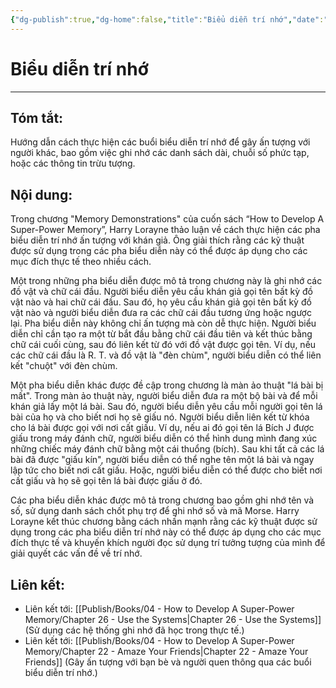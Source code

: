 ```yaml
---
{"dg-publish":true,"dg-home":false,"title":"Biểu diễn trí nhớ","date":"2024-08-31","tags":["#sach","#memory","#How_to_Develop_A_Super_Power_Memory"],"Chương":"Chương25","dg-path":"Books/04 - How to Develop A Super-Power Memory/Chapter 25 - Memory Demonstrations.md","permalink":"/books/04-how-to-develop-a-super-power-memory/chapter-25-memory-demonstrations/","dgPassFrontmatter":true,"updated":"2025-02-23T08:12:59.111+07:00"}
---
```


# Biểu diễn trí nhớ
---
## Tóm tắt:
Hướng dẫn cách thực hiện các buổi biểu diễn trí nhớ để gây ấn tượng với người khác, bao gồm việc ghi nhớ các danh sách dài, chuỗi số phức tạp, hoặc các thông tin trừu tượng.

## Nội dung:
Trong chương "Memory Demonstrations" của cuốn sách “How to Develop A Super-Power Memory”, Harry Lorayne thảo luận về cách thực hiện các pha biểu diễn trí nhớ ấn tượng với khán giả. Ông giải thích rằng các kỹ thuật được sử dụng trong các pha biểu diễn này có thể được áp dụng cho các mục đích thực tế theo nhiều cách.

Một trong những pha biểu diễn được mô tả trong chương này là ghi nhớ các đồ vật và chữ cái đầu. Người biểu diễn yêu cầu khán giả gọi tên bất kỳ đồ vật nào và hai chữ cái đầu. Sau đó, họ yêu cầu khán giả gọi tên bất kỳ đồ vật nào và người biểu diễn đưa ra các chữ cái đầu tương ứng hoặc ngược lại. Pha biểu diễn này không chỉ ấn tượng mà còn dễ thực hiện. Người biểu diễn chỉ cần tạo ra một từ bắt đầu bằng chữ cái đầu tiên và kết thúc bằng chữ cái cuối cùng, sau đó liên kết từ đó với đồ vật được gọi tên. Ví dụ, nếu các chữ cái đầu là R. T. và đồ vật là "đèn chùm", người biểu diễn có thể liên kết "chuột" với đèn chùm.

Một pha biểu diễn khác được đề cập trong chương là màn ảo thuật "lá bài bị mất". Trong màn ảo thuật này, người biểu diễn đưa ra một bộ bài và để mỗi khán giả lấy một lá bài. Sau đó, người biểu diễn yêu cầu mỗi người gọi tên lá bài của họ và cho biết nơi họ sẽ giấu nó. Người biểu diễn liên kết từ khóa cho lá bài được gọi với nơi cất giấu. Ví dụ, nếu ai đó gọi tên lá Bích J được giấu trong máy đánh chữ, người biểu diễn có thể hình dung mình đang xúc những chiếc máy đánh chữ bằng một cái thuổng (bích). Sau khi tất cả các lá bài đã được "giấu kín", người biểu diễn có thể nghe tên một lá bài và ngay lập tức cho biết nơi cất giấu. Hoặc, người biểu diễn có thể được cho biết nơi cất giấu và họ sẽ gọi tên lá bài được giấu ở đó.

Các pha biểu diễn khác được mô tả trong chương bao gồm ghi nhớ tên và số, sử dụng danh sách chốt phụ trợ để ghi nhớ số và mã Morse. Harry Lorayne kết thúc chương bằng cách nhấn mạnh rằng các kỹ thuật được sử dụng trong các pha biểu diễn trí nhớ này có thể được áp dụng cho các mục đích thực tế và khuyến khích người đọc sử dụng trí tưởng tượng của mình để giải quyết các vấn đề về trí nhớ.

## **Liên kết**:
- Liên kết tới: [[Publish/Books/04 - How to Develop A Super-Power Memory/Chapter 26 - Use the Systems\|Chapter 26 - Use the Systems]] (Sử dụng các hệ thống ghi nhớ đã học trong thực tế.)
- Liên kết tới: [[Publish/Books/04 - How to Develop A Super-Power Memory/Chapter 22 - Amaze Your Friends\|Chapter 22 - Amaze Your Friends]] (Gây ấn tượng với bạn bè và người quen thông qua các buổi biểu diễn trí nhớ.)